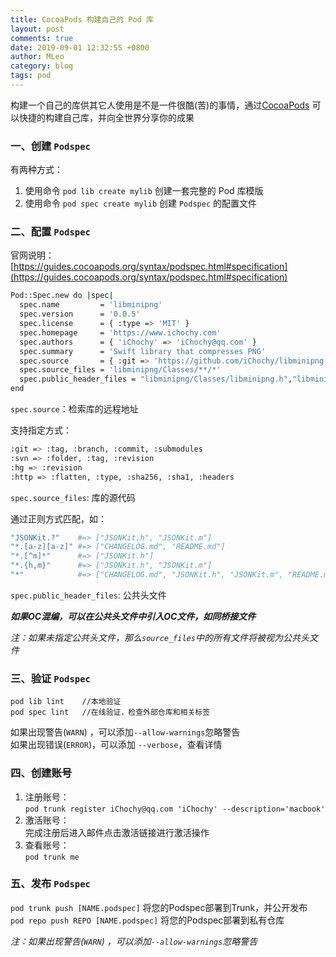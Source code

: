 ```yaml
---
title: CocoaPods 构建自己的 Pod 库
layout: post
comments: true
date: 2019-09-01 12:32:55 +0800
author: MLeo
category: blog
tags: pod
---
```


构建一个自己的库供其它人使用是不是一件很酷(苦)的事情，通过[CocoaPods](https://cocoapods.org/) 可以快捷的构建自己库，并向全世界分享你的成果

### 一、创建 `Podspec` 
有两种方式：  
1. 使用命令 `pod lib create mylib` 创建一套完整的 Pod 库模版
2. 使用命令 `pod spec create mylib` 创建 `Podspec` 的配置文件   

### 二、配置 `Podspec`

官网说明：[https://guides.cocoapods.org/syntax/podspec.html#specification](https://guides.cocoapods.org/syntax/podspec.html#specification)  

```bash
Pod::Spec.new do |spec|
  spec.name         = 'libminipng'
  spec.version      = '0.0.5'
  spec.license      = { :type => 'MIT' }
  spec.homepage     = 'https://www.ichochy.com'
  spec.authors      = { 'iChochy' => 'iChochy@qq.com' }
  spec.summary      = 'Swift library that compresses PNG'
  spec.source       = { :git => 'https://github.com/iChochy/libminipng.git', :tag => 'v3.1.0' }
  spec.source_files = 'libminipng/Classes/**/*'
  spec.public_header_files = "libminipng/Classes/libminipng.h","libminipng/Classes/minipng.h"
end
```

`spec.source`：检索库的远程地址

支持指定方式：

```bash
:git => :tag, :branch, :commit, :submodules
:svn => :folder, :tag, :revision
:hg => :revision
:http => :flatten, :type, :sha256, :sha1, :headers
```

`spec.source_files`: 库的源代码

通过正则方式匹配，如：

```bash
"JSONKit.?"    #=> ["JSONKit.h", "JSONKit.m"]
"*.[a-z][a-z]" #=> ["CHANGELOG.md", "README.md"]
"*.[^m]*"      #=> ["JSONKit.h"]
"*.{h,m}"      #=> ["JSONKit.h", "JSONKit.m"]
"*"            #=> ["CHANGELOG.md", "JSONKit.h", "JSONKit.m", "README.md"]
```

`spec.public_header_files`: 公共头文件

***如果OC混编，可以在公共头文件中引入OC文件，如同桥接文件***

*注：如果未指定公共头文件，那么`source_files`中的所有文件将被视为公共头文件*

### 三、验证 `Podspec`
```
pod lib lint  	//本地验证
pod spec lint 	//在线验证，检查外部仓库和相关标签
```
如果出现警告(`WARN`) ，可以添加`--allow-warnings`忽略警告  
如果出现错误(`ERROR`)，可以添加 `--verbose`，查看详情

### 四、创建账号  
1. 注册账号：  
	`pod trunk register iChochy@qq.com 'iChochy' --description='macbook'`
2. 激活账号：  
  完成注册后进入邮件点击激活链接进行激活操作  
3. 查看账号：  
	`pod trunk me`

### 五、发布 `Podspec`
`pod trunk push [NAME.podspec]` 将您的Podspec部署到Trunk，并公开发布  
`pod repo push REPO [NAME.podspec]`  将您的Podspec部署到私有仓库  

*注：如果出现警告(`WARN`) ，可以添加`--allow-warnings`忽略警告*